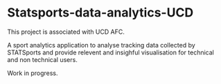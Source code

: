 # Statsports-data-analytics-UCD
This project is associated with UCD AFC.

A sport analytics application to analyse tracking data collected by STATSports and provide relevent and insighful visualisation for technical and non technical users. 
 
 Work in progress.
 
